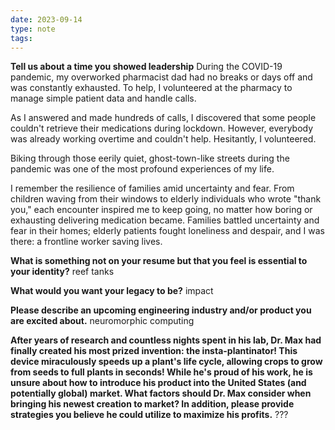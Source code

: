 ```yaml
---
date: 2023-09-14
type: note
tags: 
---
```


**Tell us about a time you showed leadership**
During the COVID-19 pandemic, my overworked pharmacist dad had no breaks or days off and was constantly exhausted. To help, I volunteered at the pharmacy to manage simple patient data and handle calls.

As I answered and made hundreds of calls, I discovered that some people couldn't retrieve their medications during lockdown. However, everybody was already working overtime and couldn't help. Hesitantly, I volunteered.

Biking through those eerily quiet, ghost-town-like streets during the pandemic was one of the most profound experiences of my life.

I remember the resilience of families amid uncertainty and fear. From children waving from their windows to elderly individuals who wrote "thank you," each encounter inspired me to keep going, no matter how boring or exhausting delivering medication became. Families battled uncertainty and fear in their homes; elderly patients fought loneliness and despair, and I was there: a frontline worker saving lives.

**What is something not on your resume but that you feel is essential to your identity?**
reef tanks

**What would you want your legacy to be?**
impact

**Please describe an upcoming engineering industry and/or product you are excited about.**
neuromorphic computing

**After years of research and countless nights spent in his lab, Dr. Max had finally created his most prized invention: the insta-plantinator! This device miraculously speeds up a plant's life cycle, allowing crops to grow from seeds to full plants in seconds! While he's proud of his work, he is unsure about how to introduce his product into the United States (and potentially global) market. What factors should Dr. Max consider when bringing his newest creation to market? In addition, please provide strategies you believe he could utilize to maximize his profits.**
???